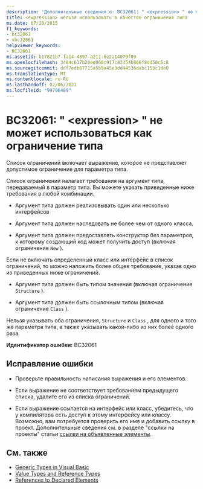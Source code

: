```yaml
---
description: 'Дополнительные сведения о: BC32061: " <expression> " не может использоваться как ограничение типа'
title: <expression> нельзя использовать в качестве ограничения типа
ms.date: 07/20/2015
f1_keywords:
- bc32061
- vbc32061
helpviewer_keywords:
- BC32061
ms.assetid: b17821b7-fa14-4397-a211-6e2a14079f09
ms.openlocfilehash: 3484c617b28ed068c917c83454b866f8dd50c5c8
ms.sourcegitcommit: ddf7edb67715a5b9a45e3dd44536dabc153c1de0
ms.translationtype: MT
ms.contentlocale: ru-RU
ms.lasthandoff: 02/06/2021
ms.locfileid: "99796409"
---
```

# <a name="bc32061-expression-cannot-be-used-as-a-type-constraint"></a>BC32061: " \<expression> " не может использоваться как ограничение типа

Список ограничений включает выражение, которое не представляет допустимое ограничение для параметра типа.

 Список ограничений налагает требования на аргумент типа, передаваемый в параметр типа. Вы можете указать приведенные ниже требования в любой комбинации.

- Аргумент типа должен реализовывать один или несколько интерфейсов

- Аргумент типа должен наследовать не более чем от одного класса.

- Аргумент типа должен предоставлять конструктор без параметров, к которому создающий код может получить доступ (включая ограничение `New` ).

 Если не включать определенный класс или интерфейс в список ограничений, то можно наложить более общее требование, указав одно из приведенных ниже ограничений.

- Аргумент типа должен быть типом значения (включая ограничение `Structure` ).

- Аргумент типа должен быть ссылочным типом (включая ограничение `Class` ).

 Нельзя указывать оба ограничения, `Structure` и `Class` , для одного и того же параметра типа, а также указывать какой-либо из них более одного раза.

 **Идентификатор ошибки:** BC32061

## <a name="to-correct-this-error"></a>Исправление ошибки

- Проверьте правильность написания выражения и его элементов.

- Если выражение не соответствует требованиям предыдущего списка, удалите его из списка ограничений.

- Если выражение ссылается на интерфейс или класс, убедитесь, что у компилятора есть доступ к этому интерфейсу или классу. Возможно, вам потребуется проверить его имя и добавить ссылку в проект. Дополнительные сведения см. в разделе "ссылки на проекты" статьи [ссылки на объявленные элементы](../../programming-guide/language-features/declared-elements/references-to-declared-elements.md).

## <a name="see-also"></a>См. также

- [Generic Types in Visual Basic](../../programming-guide/language-features/data-types/generic-types.md)
- [Value Types and Reference Types](../../programming-guide/language-features/data-types/value-types-and-reference-types.md)
- [References to Declared Elements](../../programming-guide/language-features/declared-elements/references-to-declared-elements.md)
